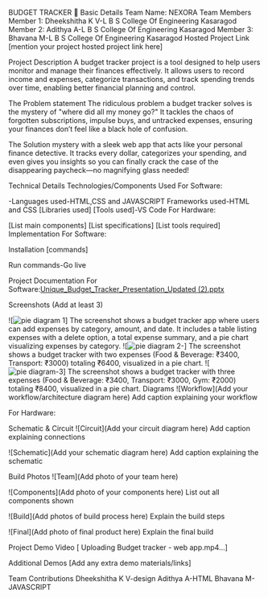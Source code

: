 
BUDGET TRACKER 🎯
Basic Details
Team Name: NEXORA
Team Members
Member 1: Dheekshitha K V-L B S College Of Engineering Kasaragod
Member 2: Adithya A-L B S College Of Engineering Kasaragod
Member 3: Bhavana M-L B S College Of Engineering Kasaragod
Hosted Project Link
[mention your project hosted project link here]

Project Description
A budget tracker project is a tool designed to help users monitor and manage their finances effectively. It allows users to record income and expenses, categorize transactions, and track spending trends over time, enabling better financial planning and control.

The Problem statement
The ridiculous problem a budget tracker solves is the mystery of "where did all my money go?" It tackles the chaos of forgotten subscriptions, impulse buys, and untracked expenses, ensuring your finances don’t feel like a black hole of confusion.

The Solution
mystery with a sleek web app that acts like your personal finance detective. It tracks every dollar, categorizes your spending, and even gives you insights so you can finally crack the case of the disappearing paycheck—no magnifying glass needed!

Technical Details
Technologies/Components Used
For Software:

-Languages used-HTML,CSS and JAVASCRIPT
Frameworks used-HTML and CSS
[Libraries used]
[Tools used]-VS Code
For Hardware:

[List main components]
[List specifications]
[List tools required]
Implementation
For Software:

Installation
[commands]

Run
commands-Go live

Project Documentation
For Software:[Unique_Budget_Tracker_Presentation_Updated (2).pptx](https://github.com/user-attachments/files/18549066/Unique_Budget_Tracker_Presentation_Updated.2.pptx)


Screenshots (Add at least 3)

![![pie diagram 1](https://github.com/user-attachments/assets/0bdd204d-4361-44d4-a326-6501dc5ba82a)]
The screenshot shows a budget tracker app where users can add expenses by category, amount, and date. It includes a table listing expenses with a delete option, a total expense summary, and a pie chart visualizing expenses by category.
![![pie diagram 2-](https://github.com/user-attachments/assets/0f70f734-82cd-44ba-8289-12d6f21b841f)]
The screenshot shows a budget tracker with two expenses (Food & Beverage: ₹3400, Transport: ₹3000) totaling ₹6400, visualized in a pie chart.
![![pie diagram-3](https://github.com/user-attachments/assets/d781ad17-4038-4e60-b83d-748a481019ca)]
The screenshot shows a budget tracker with three expenses (Food & Beverage: ₹3400, Transport: ₹3000, Gym: ₹2000) totaling ₹8400, visualized in a pie chart.
Diagrams
![Workflow](Add your workflow/architecture diagram here) Add caption explaining your workflow

For Hardware:

Schematic & Circuit
![Circuit](Add your circuit diagram here) Add caption explaining connections

![Schematic](Add your schematic diagram here) Add caption explaining the schematic

Build Photos
![Team](Add photo of your team here)

![Components](Add photo of your components here) List out all components shown

![Build](Add photos of build process here) Explain the build steps

![Final](Add photo of final product here) Explain the final build

Project Demo
Video
[ Uploading Budget tracker - web app.mp4…]



Additional Demos
[Add any extra demo materials/links]

Team Contributions
Dheekshitha K V-design
Adithya A-HTML
Bhavana M-JAVASCRIPT
